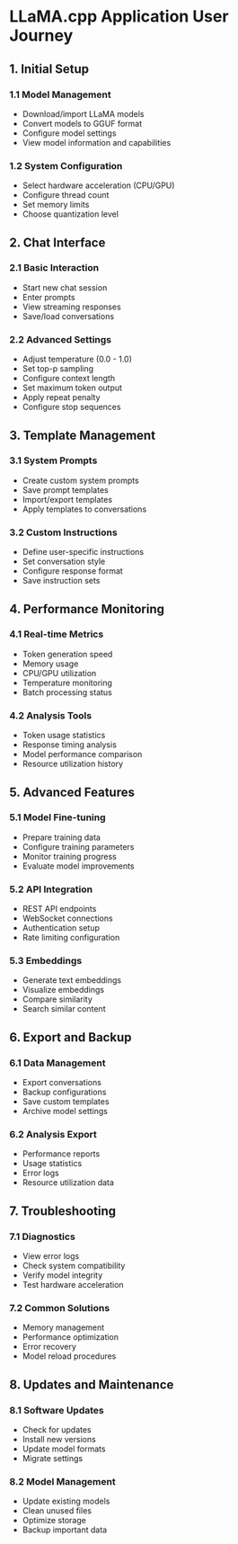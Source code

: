 # LLaMA.cpp Application User Journey

## 1. Initial Setup
### 1.1 Model Management
- Download/import LLaMA models
- Convert models to GGUF format
- Configure model settings
- View model information and capabilities

### 1.2 System Configuration
- Select hardware acceleration (CPU/GPU)
- Configure thread count
- Set memory limits
- Choose quantization level

## 2. Chat Interface
### 2.1 Basic Interaction
- Start new chat session
- Enter prompts
- View streaming responses
- Save/load conversations

### 2.2 Advanced Settings
- Adjust temperature (0.0 - 1.0)
- Set top-p sampling
- Configure context length
- Set maximum token output
- Apply repeat penalty
- Configure stop sequences

## 3. Template Management
### 3.1 System Prompts
- Create custom system prompts
- Save prompt templates
- Import/export templates
- Apply templates to conversations

### 3.2 Custom Instructions
- Define user-specific instructions
- Set conversation style
- Configure response format
- Save instruction sets

## 4. Performance Monitoring
### 4.1 Real-time Metrics
- Token generation speed
- Memory usage
- CPU/GPU utilization
- Temperature monitoring
- Batch processing status

### 4.2 Analysis Tools
- Token usage statistics
- Response timing analysis
- Model performance comparison
- Resource utilization history

## 5. Advanced Features
### 5.1 Model Fine-tuning
- Prepare training data
- Configure training parameters
- Monitor training progress
- Evaluate model improvements

### 5.2 API Integration
- REST API endpoints
- WebSocket connections
- Authentication setup
- Rate limiting configuration

### 5.3 Embeddings
- Generate text embeddings
- Visualize embeddings
- Compare similarity
- Search similar content

## 6. Export and Backup
### 6.1 Data Management
- Export conversations
- Backup configurations
- Save custom templates
- Archive model settings

### 6.2 Analysis Export
- Performance reports
- Usage statistics
- Error logs
- Resource utilization data

## 7. Troubleshooting
### 7.1 Diagnostics
- View error logs
- Check system compatibility
- Verify model integrity
- Test hardware acceleration

### 7.2 Common Solutions
- Memory management
- Performance optimization
- Error recovery
- Model reload procedures

## 8. Updates and Maintenance
### 8.1 Software Updates
- Check for updates
- Install new versions
- Update model formats
- Migrate settings

### 8.2 Model Management
- Update existing models
- Clean unused files
- Optimize storage
- Backup important data
